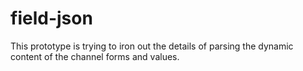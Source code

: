 # field-json

This prototype is trying to iron out the details of parsing the dynamic content of the channel forms and values.
